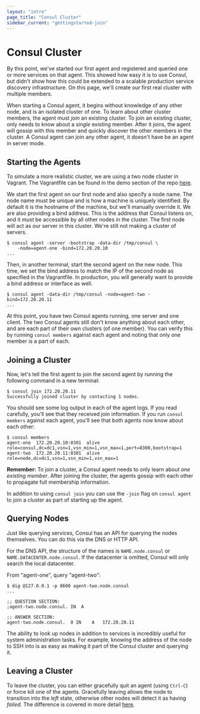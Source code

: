 ```yaml
---
layout: "intro"
page_title: "Consul Cluster"
sidebar_current: "gettingstarted-join"
---
```


# Consul Cluster

By this point, we've started our first agent and registered and queried
one or more services on that agent. This showed how easy it is to use
Consul, but didn't show how this could be extended to a scalable production
service discovery infrastructure. On this page, we'll create our first
real cluster with multiple members.

When starting a Consul agent, it begins without knowledge of any other node, and is
an isolated cluster of one.  To learn about other cluster members, the agent must
_join_ an existing cluster.  To join an existing cluster, only needs to know
about a _single_ existing member. After it joins, the agent will gossip with this
member and quickly discover the other members in the cluster. A Consul
agent can join any other agent, it doesn't have be an agent in server mode.

## Starting the Agents

To simulate a more realistic cluster, we are using a two node cluster in
Vagrant. The Vagrantfile can be found in the demo section of the repo
[here](https://github.com/hashicorp/consul/tree/master/demo/vagrant-cluster).

We start the first agent on our first node and also specify a node name.
The node name must be unique and is how a machine is uniquely identified.
By default it is the hostname of the machine, but we'll manually override it.
We are also providing a bind address. This is the address that Consul listens on,
and it *must* be accessible by all other nodes in the cluster. The first node
will act as our server in this cluster. We're still not making a cluster
of servers.

```
$ consul agent -server -bootstrap -data-dir /tmp/consul \
    -node=agent-one -bind=172.20.20.10
...
```

Then, in another terminal, start the second agent on the new node.
This time, we set the bind address to match the IP of the second node
as specified in the Vagrantfile. In production, you will generally want
to provide a bind address or interface as well.

```
$ consul agent -data-dir /tmp/consul -node=agent-two -bind=172.20.20.11
...
```

At this point, you have two Consul agents running, one server and one client.
The two Consul agents still don't know anything about each other, and are each part of their own
clusters (of one member). You can verify this by running `consul members`
against each agent and noting that only one member is a part of each.

## Joining a Cluster

Now, let's tell the first agent to join the second agent by running
the following command in a new terminal:

```
$ consul join 172.20.20.11
Successfully joined cluster by contacting 1 nodes.
```

You should see some log output in each of the agent logs. If you read
carefully, you'll see that they received join information. If you
run `consul members` against each agent, you'll see that both agents now
know about each other:

```
$ consul members
agent-one  172.20.20.10:8301  alive  role=consul,dc=dc1,vsn=1,vsn_min=1,vsn_max=1,port=8300,bootstrap=1
agent-two  172.20.20.11:8301  alive  role=node,dc=dc1,vsn=1,vsn_min=1,vsn_max=1
```

<div class="alert alert-block alert-info">
<p><strong>Remember:</strong> To join a cluster, a Consul agent needs to only
learn about <em>one existing member</em>. After joining the cluster, the
agents gossip with each other to propagate full membership information.
</p>
</div>

In addition to using `consul join` you can use the `-join` flag on
`consul agent` to join a cluster as part of starting up the agent.

## Querying Nodes

Just like querying services, Consul has an API for querying the
nodes themselves. You can do this via the DNS or HTTP API.

For the DNS API, the structure of the names is `NAME.node.consul` or
`NAME.DATACENTER.node.consul`. If the datacenter is omitted, Consul
will only search the local datacenter.

From "agent-one", query "agent-two":

```
$ dig @127.0.0.1 -p 8600 agent-two.node.consul
...

;; QUESTION SECTION:
;agent-two.node.consul.	IN	A

;; ANSWER SECTION:
agent-two.node.consul.	0 IN	A	172.20.20.11
```

The ability to look up nodes in addition to services is incredibly
useful for system administration tasks. For example, knowing the address
of the node to SSH into is as easy as making it part of the Consul cluster
and querying it.

## Leaving a Cluster

To leave the cluster, you can either gracefully quit an agent (using
`Ctrl-C`) or force kill one of the agents. Gracefully leaving allows
the node to transition into the _left_ state, otherwise other nodes
will detect it as having _failed_. The difference is covered
in more detail [here](/intro/getting-started/agent.html#toc_3).

